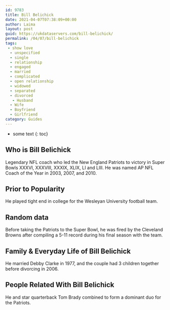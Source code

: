 ```yaml
---
id: 9783
title: Bill Belichick
date: 2021-04-07T07:38:09+00:00
author: Laima
layout: post
guid: https://ukdataservers.com/bill-belichick/
permalink: /04/07/bill-belichick
tags:
 - show love
  - unspecified
  - single
  - relationship
  - engaged
  - married
  - complicated
  - open relationship
  - widowed
  - separated
  - divorced
   - Husband
  - Wife
  - Boyfriend
  - Girlfriend
category: Guides
---
```


* some text
{: toc}


## Who is Bill Belichick
                  
                  
                  
Legendary NFL coach who led the New England Patriots to victory in Super Bowls XXXVI, XXXVIII, XXXIX, XLIX, LI and LIII. He was named AP NFL Coach of the Year in 2003, 2007, and 2010.
                  
              
            
              
            
                
                
                
## Prior to Popularity
                  
                  
                  
He played tight end in college for the Wesleyan University football team.
                  
              
            
              
            
                
                
                
## Random data
                  
                  
                  
Before taking the Patriots to the Super Bowl, he was fired by the Cleveland Browns after compiling a 5-11 record during his final season with the team.
                  
              
            
              
            
                
                
                
## Family & Everyday Life of Bill Belichick
                  
                  
                  
He married Debby Clarke in 1977, and the couple had 3 children together before divorcing in 2006.
                  
              
            
              
            
                
                
                
## People Related With Bill Belichick
                  
                  
                  
He and star quarterback Tom Brady combined to form a dominant duo for the Patriots.
                  
              
            
              
            
                
              
            
              
              
            
            
              
            
          
          
          